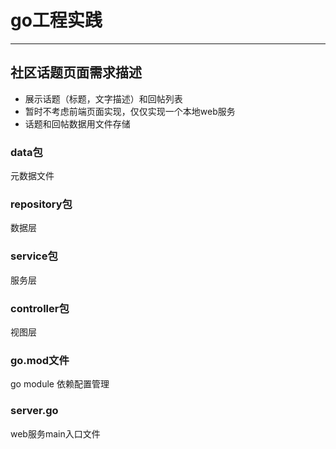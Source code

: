 # go工程实践

---
## 社区话题页面需求描述
* 展示话题（标题，文字描述）和回帖列表
* 暂时不考虑前端页面实现，仅仅实现一个本地web服务
* 话题和回帖数据用文件存储
### data包
元数据文件
### repository包
数据层
### service包
服务层
### controller包
视图层
### go.mod文件
go module 依赖配置管理
### server.go
web服务main入口文件